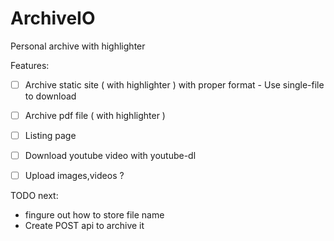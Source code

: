 # ArchiveIO
Personal archive with highlighter

Features:
- [ ] Archive static site ( with highlighter ) with proper format - Use single-file to download
- [ ] Archive pdf file    ( with highlighter )
- [ ] Listing page
- [ ] Download youtube video with youtube-dl
- [ ] Upload images,videos ?


TODO next:
- fingure out how to store file name
- Create POST api to archive it
